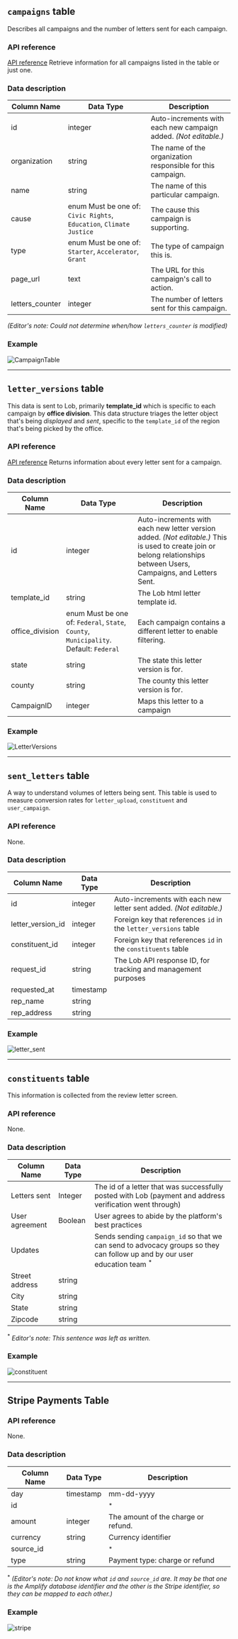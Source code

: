 ## `campaigns` table 

Describes all campaigns and the number of letters sent for each campaign.

### API reference

[API reference](https://github.com/ProgramEquity/amplify-back-end/wiki/Campaigns-API-Endpoints)  Retrieve information for all campaigns listed in the table or just one.

### Data description

|Column Name|Data Type|Description|
|---|---|---|
|id|integer|Auto-increments with each new campaign added. _(Not editable.)_|
|organization|string|The name of the organization responsible for this campaign.|
|name|string|The name of this particular campaign.|
|cause|enum Must be one of: `Civic Rights`, `Education`, `Climate Justice`|The cause this campaign is supporting.
|type|enum Must be one of: `Starter`, `Accelerator`, `Grant`| The type of campaign this is.
|page_url|text|The URL for this campaign's call to action.|
|letters_counter|integer|The number of letters sent for this campaign.|

_(Editor's note: Could not determine when/how `letters_counter` is modified)_

### Example

![CampaignTable](https://user-images.githubusercontent.com/66452376/142286849-cc5f817c-8503-4b76-93a0-3902b030f25e.png)

***

## `letter_versions` table

This data is sent to Lob, primarily **template_id** which is specific to each campaign by **office division**.  This data structure triages the letter object that's being _displayed_ and _sent_, specific to the `template_id` of the region that's being picked by the office.

### API reference

[API reference](https://github.com/ProgramEquity/amplify-back-end/wiki/Letter_Versions-API-Endpoints)
Returns information about every letter sent for a campaign.

### Data description
|Column Name|Data Type|Description|
|---|---|---|
| id | integer | Auto-increments with each new letter version added. _(Not editable.)_ This is used to create join or belong relationships between Users, Campaigns, and Letters Sent. |
| template_id | string | The Lob html letter template id. |
| office_division | enum Must be one of: `Federal`, `State`, `County`, `Municipality`. Default: `Federal`| Each campaign contains a different letter to enable filtering.  |
| state | string | The state this letter version is for. |
| county | string | The county this letter version is for. |
| CampaignID | integer | Maps this letter to a campaign|

### Example

​​![LetterVersions](https://user-images.githubusercontent.com/66452376/142286635-02c098db-fa85-4922-952b-0a21abc05a0e.png)

***

## `sent_letters` table

A way to understand volumes of letters being sent. This table is used to measure conversion rates for `letter_upload`, `constituent` and `user_campaign`. 

### API reference

None.

### Data description

|Column Name|Data Type|Description|
|---|---|---|
| id | integer | Auto-increments with each new letter sent added. _(Not editable.)_ |
| letter_version_id | integer | Foreign key that references `id` in the `letter_versions` table |
| constituent_id | integer | Foreign key that references `id` in the `constituents` table |
| request_id | string | The Lob API response ID, for tracking and management purposes |
| requested_at | timestamp |  |
| rep_name | string |  |
| rep_address | string | |

### Example
![letter_sent](https://user-images.githubusercontent.com/66452376/142287216-168da2ae-9bb6-48b7-a713-12f2ecc06ed8.png)

***

## `constituents` table

This information is collected from the review letter screen.

### API reference

None.

### Data description

|Column Name|Data Type|Description|
|---|---|---|
|Letters sent|Integer|The id of a letter that was successfully posted with Lob (payment and address verification went through) |
|User agreement|Boolean|User agrees to abide by the platform's best practices |
|Updates||Sends sending `campaign_id` so that we can send to advocacy groups so they can follow up and by our user education team <sup>*</sup> |
|Street address|string||
|City|string||
|State|string||
|Zipcode|string||

<sup>*</sup> _Editor's note: This sentence was left as written._

### Example
![constituent](https://user-images.githubusercontent.com/66452376/142287512-31914818-416b-4c14-b660-1c77abe39167.png)

***

## Stripe Payments Table

### API reference

None.

### Data description

|Column Name|Data Type|Description|
|---|---|---|
| day |timestamp |mm-dd-yyyy |
| id || <sup>*</sup> |
| amount | integer|The amount of the charge or refund. |
| currency |string |Currency identifier|
| source_id | | <sup>*</sup> |
| type |string|Payment type: charge or refund |

<sup>*</sup> _(Editor's note: Do not know what `id` and `source_id` are. It may be that one is the Amplify database identifier and the other is the Stripe identifier, so they can be mapped to each other.)_

### Example
![stripe](https://user-images.githubusercontent.com/66452376/142288686-d305f0e1-c83a-4f7e-bb54-96b37cf39e68.png)
